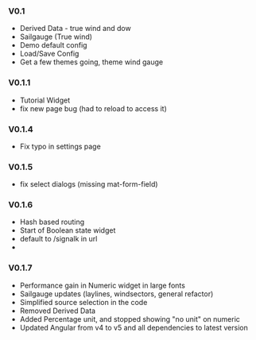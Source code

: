 ### V0.1
* Derived Data - true wind and dow
* Sailgauge (True wind)
* Demo default config
* Load/Save Config
* Get a few themes going, theme wind gauge

### V0.1.1
* Tutorial Widget
* fix new page bug (had to reload to access it)

### V0.1.4
* Fix typo in settings page

### V0.1.5
* fix select dialogs (missing mat-form-field)

### V0.1.6
* Hash based routing
* Start of Boolean state widget
* default to /signalk in url
* 

### V0.1.7
* Performance gain in Numeric widget in large fonts
* Sailgauge updates (laylines, windsectors, general refactor)
* Simplified source selection in the code
* Removed Derived Data
* Added Percentage unit, and stopped showing "no unit" on numeric
* Updated Angular from v4 to v5 and all dependencies to latest version
